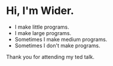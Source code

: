 # Hi, I'm Wider.
- I make little programs.
- I make large programs.
- Sometimes I make medium programs.
- Sometimes I don't make programs.

Thank you for attending my ted talk.
